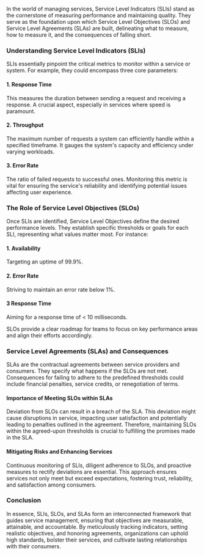 In the world of managing services, Service Level Indicators (SLIs) stand as the cornerstone of measuring performance and maintaining quality. They serve as the foundation upon which Service Level Objectives (SLOs) and Service Level Agreements (SLAs) are built, delineating what to measure, how to measure it, and the consequences of falling short.

### Understanding Service Level Indicators (SLIs)

SLIs essentially pinpoint the critical metrics to monitor within a service or system. For example, they could encompass three core parameters:

#### 1. Response Time
This measures the duration between sending a request and receiving a response. A crucial aspect, especially in services where speed is paramount.

#### 2. Throughput

The maximum number of requests a system can efficiently handle within a specified timeframe. It gauges the system's capacity and efficiency under varying workloads.

#### 3. Error Rate

The ratio of failed requests to successful ones. Monitoring this metric is vital for ensuring the service's reliability and identifying potential issues affecting user experience.

### The Role of Service Level Objectives (SLOs)

Once SLIs are identified, Service Level Objectives define the desired performance levels. They establish specific thresholds or goals for each SLI, representing what values matter most. For instance:

#### 1. Availability
Targeting an uptime of 99.9%.

#### 2. Error Rate

Striving to maintain an error rate below 1%.

#### 3 Response Time

Aiming for a response time of < 10 milliseconds.

SLOs provide a clear roadmap for teams to focus on key performance areas and align their efforts accordingly.

### Service Level Agreements (SLAs) and Consequences

SLAs are the contractual agreements between service providers and consumers. They specify what happens if the SLOs are not met. Consequences for failing to adhere to the predefined thresholds could include financial penalties, service credits, or renegotiation of terms.

#### Importance of Meeting SLOs within SLAs

Deviation from SLOs can result in a breach of the SLA. This deviation might cause disruptions in service, impacting user satisfaction and potentially leading to penalties outlined in the agreement. Therefore, maintaining SLOs within the agreed-upon thresholds is crucial to fulfilling the promises made in the SLA.

#### Mitigating Risks and Enhancing Services

Continuous monitoring of SLIs, diligent adherence to SLOs, and proactive measures to rectify deviations are essential. This approach ensures services not only meet but exceed expectations, fostering trust, reliability, and satisfaction among consumers.

### Conclusion

In essence, SLIs, SLOs, and SLAs form an interconnected framework that guides service management, ensuring that objectives are measurable, attainable, and accountable. By meticulously tracking indicators, setting realistic objectives, and honoring agreements, organizations can uphold high standards, bolster their services, and cultivate lasting relationships with their consumers.
